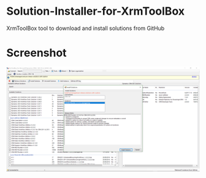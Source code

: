 # Solution-Installer-for-XrmToolBox
XrmToolBox tool to download and install solutions from GitHub

# Screenshot
![Screenshot](Screenshot.png)